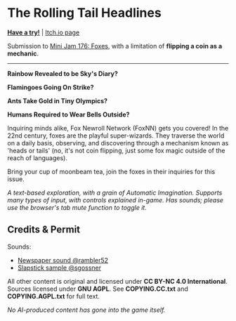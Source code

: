# The Rolling Tail Headlines

[**Have a try!**](https://fox.ayu.land) | [Itch.io page](https://ayuusweetfish.itch.io/rolling-tail-headlines)

Submission to [Mini Jam 176: Foxes](https://itch.io/jam/mini-jam-176-foxes), with a limitation of **flipping a coin as a mechanic**.

---

**Rainbow Revealed to be Sky's Diary?**

**Flamingoes Going On Strike?**

**Ants Take Gold in Tiny Olympics?**

**Humans Required to Wear Bells Outside?**

Inquiring minds alike, Fox Newroll Network (FoxNN) gets you covered! In the 22nd century, foxes are the playful super-wizards. They traverse the world on a daily basis, observing, and discovering through a mechanism known as 'heads or tails' (no, it's not coin flipping, just some fox magic outside of the reach of languages).

Bring your cup of moonbeam tea, join the foxes in their inquiries for this issue.

*A text-based exploration, with a grain of Automatic Imagination. Supports many types of input, with controls explained in-game. Has sounds; please use the browser's tab mute function to toggle it.*

## Credits & Permit

Sounds:
- [Newspaper sound @rambler52](https://freesound.org/people/rambler52/sounds/332105/)
- [Slapstick sample @sgossner](https://freesound.org/people/sgossner/sounds/375710/)

All other content is original and licensed under **CC BY-NC 4.0 International**. Sources licensed under **GNU AGPL**. See **COPYING.CC.txt** and **COPYING.AGPL.txt** for full text.

*No AI-produced content has gone into the game itself.*
